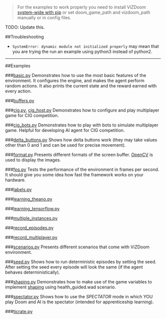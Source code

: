 > For the examples to work properly you need to install ViZDoom [system-wide with pip](https://github.com/Marqt/ViZDoom/blob/master/doc/Building.md) or set doom_game_path and vizdoom_path manually or in config files.

TODO: Update this.

##Troubleshooting
 * `SystemError: dynamic module not initialized properly` may mean that you are trying the run an example using python3 instead of python2.

---
##Examples

###[basic.py](https://github.com/Marqt/ViZDoom/blob/master/examples/python/basic.py)
Demonstrates how to use the most basic features of the environment. It configures the engine, and makes the agent perform random actions. It also prints the current state and the reward earned with every action.

###[buffers.py](https://github.com/Marqt/ViZDoom/blob/master/examples/python/buffers.py)

###[cig.py](https://github.com/Marqt/ViZDoom/blob/master/examples/python/cig.py), [cig_host.py](https://github.com/Marqt/ViZDoom/blob/master/examples/python/cig_host.py)
Demonstrates how to configure and play multiplayer game for CIG competition.

###[cig_bots.py](https://github.com/Marqt/ViZDoom/blob/master/examples/python/cig_bots.py)
Demonstrates how to play with bots to simulate multiplayer game. Helpful for developing AI agent for CIG competition.

###[delta_buttons.py](https://github.com/Marqt/ViZDoom/blob/master/examples/python/delta_buttons.py)
Shows how delta buttons work (they may take values other than 0 and 1 and can be used for precise movement).

###[format.py](https://github.com/Marqt/ViZDoom/blob/master/examples/python/format.py)
Presents different formats of the screen buffer. [OpenCV](http://opencv.org/) is used to display the images.

###[fps.py](https://github.com/Marqt/ViZDoom/blob/master/examples/python/fps.py)
Tests the performance of the environment in frames per second. It should give you some idea how fast the framework works on your hardware.

###[labels.py](https://github.com/Marqt/ViZDoom/blob/master/examples/python/labels.py)

###[learning_theano.py](https://github.com/Marqt/ViZDoom/blob/master/examples/python/learning_theano.py)

###[learning_tensorflow.py](https://github.com/Marqt/ViZDoom/blob/master/examples/python/learning_tensorflow.py)

###[multiple_instances.py](https://github.com/Marqt/ViZDoom/blob/master/examples/python/multiple_instances.py)

###[record_episodes.py](https://github.com/Marqt/ViZDoom/blob/master/examples/python/record_episodes.py)

###[record_multiplayer.py](https://github.com/Marqt/ViZDoom/blob/master/examples/python/record_multiplayer.py)

###[scenarios.py](https://github.com/Marqt/ViZDoom/blob/master/examples/python/scenarios.py)
Presents different scenarios that come with ViZDoom environment.

###[seed.py](https://github.com/Marqt/ViZDoom/blob/master/examples/python/seed.py)
Shows how to run deterministic episodes by setting the seed. After setting the seed every episode will look the same (if the agent behaves deterministically).

###[shaping.py](https://github.com/Marqt/ViZDoom/blob/master/examples/python/shaping.py)
Demonstrates how to make use of the game variables to implement [shaping](https://en.wikipedia.org/wiki/Shaping_(psychology)) using health_guided.wad scenario.

###[spectator.py](https://github.com/Marqt/ViZDoom/blob/master/examples/python/spectator.py)
Shows how to use the *SPECTATOR* mode in which YOU play Doom and AI is the spectator (intended for apprenticeship learning).

###[ticrate.py](https://github.com/Marqt/ViZDoom/blob/master/examples/python/ticrate.py)
